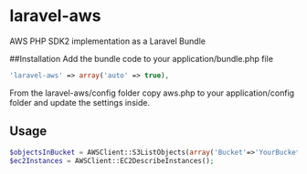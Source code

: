 laravel-aws
===========

AWS PHP SDK2 implementation as a Laravel Bundle

##Installation
Add the bundle code to your application/bundle.php file
```php
'laravel-aws' => array('auto' => true),
```

From the laravel-aws/config folder copy aws.php to your application/config folder and update the settings inside.

## Usage
```php
$objectsInBucket = AWSClient::S3ListObjects(array('Bucket'=>'YourBucketName'));
$ec2Instances = AWSClient::EC2DescribeInstances();
```

